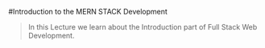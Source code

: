 #Introduction to the MERN STACK Development

> In this Lecture we learn about the Introduction part of Full Stack Web Development.